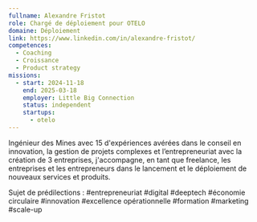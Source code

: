 ```yaml
---
fullname: Alexandre Fristot
role: Chargé de déploiement pour OTELO
domaine: Déploiement
link: https://www.linkedin.com/in/alexandre-fristot/
competences:
  - Coaching
  - Croissance
  - Product strategy
missions:
  - start: 2024-11-18
    end: 2025-03-18
    employer: Little Big Connection
    status: independent
    startups:
      - otelo
---
```

Ingénieur des Mines avec 15 d'expériences avérées dans le conseil en innovation, la gestion de projets complexes et l’entrepreneuriat avec la création de 3 entreprises, j'accompagne, en tant que freelance, les entreprises et les entrepreneurs dans le lancement et le déploiement de nouveaux services et produits.

Sujet de prédilections : #entrepreneuriat #digital #deeptech #économie circulaire #innovation #excellence opérationnelle #formation #marketing #scale-up
